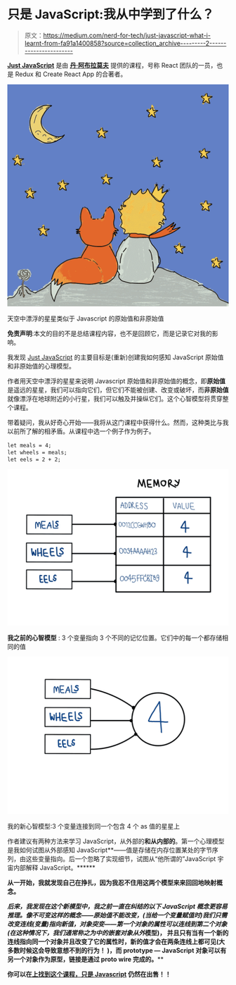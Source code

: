 # 只是 JavaScript:我从中学到了什么？

> 原文：<https://medium.com/nerd-for-tech/just-javascript-what-i-learnt-from-fa91a1400858?source=collection_archive---------2----------------------->

[**Just JavaScript**](https://justjavascript.com/) 是由 [**丹·阿布拉莫夫**](https://twitter.com/dan_abramov) 提供的课程，号称 React 团队的一员，也是 Redux 和 Create React App 的合著者。

![](img/3ec502b4f5896f87d66b3e5f224228ae.png)

天空中漂浮的星星类似于 Javascript 的原始值和非原始值

**免责声明**:本文的目的不是总结课程内容，也不是回顾它，而是记录它对我的影响。

我发现 [Just JavaScript](https://justjavascript.com/) 的主要目标是(重新)创建我如何感知 JavaScript 原始值和非原始值的心理模型。

作者用天空中漂浮的星星来说明 Javascript 原始值和非原始值的概念，即**原始值**是遥远的星星，我们可以指向它们，但它们不能被创建、改变或破坏，而**非原始值**就像漂浮在地球附近的小行星，我们可以触及并操纵它们。这个心智模型将贯穿整个课程。

带着疑问，我从好奇心开始——我将从这门课程中获得什么。然而，这种类比与我以前所了解的相矛盾。从课程中选一个例子作为例子。

```
let meals = 4;
let wheels = meals;
let eels = 2 + 2;
```

![](img/1807f5ea27bbad0bb0a337872b3005f7.png)

**我之前的心智模型** : 3 个变量指向 3 个不同的记忆位置。它们中的每一个都存储相同的值

![](img/213edc4aae22b4174d3304e2ba489433.png)

我的新心智模型:3 个变量连接到同一个包含 4 个 as 值的星星上

作者建议有两种方法来学习 JavaScript，从外部的**和从内部的**。第一个心理模型是我如何试图从外部感知 JavaScript**——值是存储在内存位置某处的字节序列，由这些变量指向。后一个忽略了实现细节，试图从“他所谓的”JavaScript 宇宙内部解释 JavaScript。******

****从一开始，我就发现自己在挣扎，因为我忍不住用这两个模型来来回回地映射概念。****

****后来，我发现在这个新模型中，我之前一直在纠结的以下 JavaScript 概念更容易推理。像**不可变**这样的概念——原始值不能改变，(当给一个变量赋值时)我们只需改变连线(变量)指向新值，**对象突变——第一个对象的**属性可以连线到第二个对象(在这种情况下，我们通常称之为*中的**嵌套对象**从外*模型)， 并且只有当有一个新的连线指向同一个对象并且改变了它的属性时，新的值才会在两条连线上都可见(大多数时候这会导致意想不到的行为！ )，而 **prototype —** JavaScript 对象可以有另一个对象作为原型，链接是通过 __proto__ wire 完成的。****

****你可以在[上找到这个课程，只是 Javascript](https://justjavascript.com/) 仍然在**出售**！！****
